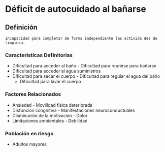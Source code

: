 # Déficit de autocuidado al bañarse
## Definición
	Incapacidad para completar de forma independiente las activida des de limpieza.

### Caracteristicas Definitorias
- Dificultad para acceder al baño  - Dificultad para reunirse para 
bañarse  
- Dificultad para acceder al agua   suministros  
- Dificultad para secar el cuerpo  - Dificultad para regular el agua 
del baño  
  - Dificultad para lavar el cuerpo

### Factores Relacionados
- Ansiedad  - Movilidad física deteriorada  
- Disfunción congnitiva  - Manifestaciones 
neuroconductuales  
- Disminución de la motivación  - Dolor  
- Limitaciones ambientales  - Debilidad

### Población en riesgo
- Adultos mayores

